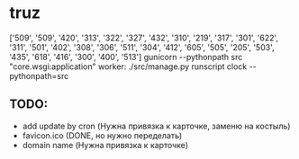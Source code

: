 # truz

['509', '509', '420', '313', '322', '327', '432', '310', '219', '317', '301', '622', '311', '501', '402', '308', '306', '511', '304', '412', '605', '505', '205', '503', '435', '618', '416', '300', '400', '513']
gunicorn --pythonpath src "core.wsgi:application"
worker: ./src/manage.py runscript clock --pythonpath=src

## TODO:
  - add update by cron (Нужна привязка к карточке, заменю на костыль)
  - favicon.ico (DONE, но нужно переделать)
  - domain name (Нужна привязка к карточке)
